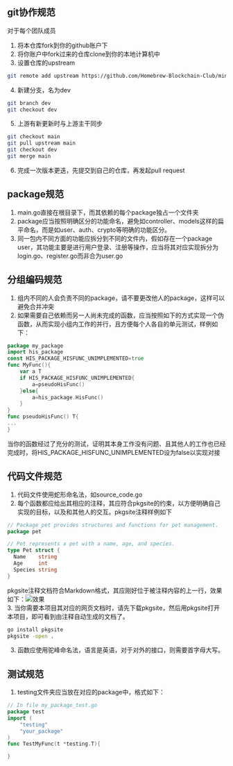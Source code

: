 ## git协作规范
对于每个团队成员
1. 将本仓库fork到你的github账户下
2. 将你账户中fork过来的仓库clone到你的本地计算机中
3. 设置仓库的upstream
```bash
git remote add upstream https://github.com/Homebrew-Blockchain-Club/minichain.git
```
4. 新建分支，名为dev
```bash
git branch dev
git checkout dev
```
5. 上游有新更新时与上游主干同步
```bash
git checkout main
git pull upstream main
git checkout dev
git merge main
```
6. 完成一次版本更迭，先提交到自己的仓库，再发起pull request
## package规范
1. main.go直接在根目录下，而其依赖的每个package独占一个文件夹
4. package应当按照明确区分的功能命名，避免如controller、models这样的扁平命名，而是如user、auth、crypto等明确的功能区分。
5. 同一包内不同方面的功能应拆分到不同的文件内，假如存在一个package user，其功能主要是进行用户登录、注册等操作，应当将其对应实现拆分为login.go、register.go而非合为user.go
## 分组编码规范
1. 组内不同的人会负责不同的package，请不要更改他人的package，这样可以避免合并冲突 
2. 如果需要自己依赖而另一人尚未完成的函数，应当按照如下的方式实现一个伪函数，从而实现小组内工作的并行，且方便每个人各自的单元测试，样例如下：
```go
package my_package
import his_package
const HIS_PACKAGE_HISFUNC_UNIMPLEMENTED=true
func MyFunc(){
    var a T
    if HIS_PACKAGE_HISFUNC_UNIMPLEMENTED{
        a=pseudoHisFunc()
    }else{
        a=his_package.HisFunc()
    }
}
func pseudoHisFunc() T{
...
}
```
当你的函数经过了充分的测试，证明其本身工作没有问题、且其他人的工作也已经完成时，将HIS_PACKAGE_HISFUNC_UNIMPLEMENTED设为false以实现对接
## 代码文件规范
1. 代码文件使用蛇形命名法，如source_code.go
2. 每个函数都应给出其相应的注释，其应符合pkgsite的约束，以方便明确自己实现的目标，以及和其他人的交互。pkgsite注释样例如下
```go
// Package pet provides structures and functions for pet management.
package pet

// Pet represents a pet with a name, age, and species.
type Pet struct {
  Name    string
  Age     int
  Species string
}
```
pkgsite注释文档符合Markdown格式，其应刚好位于被注释内容的上一行，效果如下：![效果](https://substackcdn.com/image/fetch/f_auto,q_auto:good,fl_progressive:steep/https%3A%2F%2Fsubstack-post-media.s3.amazonaws.com%2Fpublic%2Fimages%2F6bfcb077-75b7-4fe9-ac2c-f4e49402e229_700x900.png)  
3. 当你需要本项目其对应的网页文档时，请先下载pkgsite，然后用pkgsite打开本项目，即可看到由注释自动生成的文档了。
```bash
go install pkgsite
pkgsite -open .
```
3. 函数应使用驼峰命名法，语言是英语，对于对外的接口，则需要首字母大写。
## 测试规范
1. testing文件夹应当放在对应的package中，格式如下：
```go
// In file my_package_test.go
package test
import (
    "testing"
    "your_package"
)
func TestMyFunc(t *testing.T){

}
```